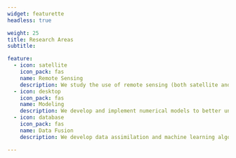```yaml
---
widget: featurette
headless: true

weight: 25
title: Research Areas
subtitle:

feature:
  - icon: satellite
    icon_pack: fas
    name: Remote Sensing
    description: We study the use of remote sensing (both satellite and airborne) to monitor freshwater resources globally.
  - icon: desktop
    icon_pack: fas
    name: Modeling
    description: We develop and implement numerical models to better understand hydrologic processes at multiple scales, and software tools to facilitate their use in applications.
  - icon: database
    icon_pack: fas
    name: Data Fusion
    description: We develop data assimilation and machine learning algorithms to integrate models and observations for improving hydrologic prediction and uncertainty characterization.

---
```

